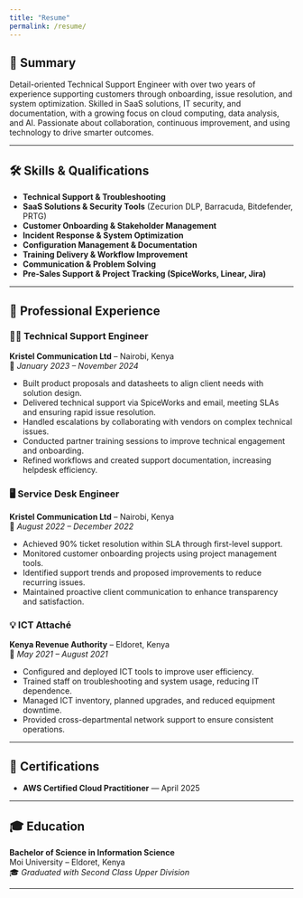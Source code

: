 ```yaml
---
title: "Resume"
permalink: /resume/
---
```

## 📌 Summary  
Detail-oriented Technical Support Engineer with over two years of experience supporting customers through onboarding, issue resolution, and system optimization. Skilled in SaaS solutions, IT security, and documentation, with a growing focus on cloud computing, data analysis, and AI. Passionate about collaboration, continuous improvement, and using technology to drive smarter outcomes.

---

## 🛠️ Skills & Qualifications  
- **Technical Support & Troubleshooting**  
- **SaaS Solutions & Security Tools** (Zecurion DLP, Barracuda, Bitdefender, PRTG)  
- **Customer Onboarding & Stakeholder Management**  
- **Incident Response & System Optimization**  
- **Configuration Management & Documentation**  
- **Training Delivery & Workflow Improvement**  
- **Communication & Problem Solving**  
- **Pre-Sales Support & Project Tracking (SpiceWorks, Linear, Jira)**  

---

## 💼 Professional Experience  

### 👨‍💻 Technical Support Engineer  
**Kristel Communication Ltd** – Nairobi, Kenya  
📅 *January 2023 – November 2024*  
- Built product proposals and datasheets to align client needs with solution design.  
- Delivered technical support via SpiceWorks and email, meeting SLAs and ensuring rapid issue resolution.  
- Handled escalations by collaborating with vendors on complex technical issues.  
- Conducted partner training sessions to improve technical engagement and onboarding.  
- Refined workflows and created support documentation, increasing helpdesk efficiency.

### 🖥️ Service Desk Engineer  
**Kristel Communication Ltd** – Nairobi, Kenya  
📅 *August 2022 – December 2022*  
- Achieved 90% ticket resolution within SLA through first-level support.  
- Monitored customer onboarding projects using project management tools.  
- Identified support trends and proposed improvements to reduce recurring issues.  
- Maintained proactive client communication to enhance transparency and satisfaction.

### 💡 ICT Attaché  
**Kenya Revenue Authority** – Eldoret, Kenya  
📅 *May 2021 – August 2021*  
- Configured and deployed ICT tools to improve user efficiency.  
- Trained staff on troubleshooting and system usage, reducing IT dependence.  
- Managed ICT inventory, planned upgrades, and reduced equipment downtime.  
- Provided cross-departmental network support to ensure consistent operations.

---

## 🧾 Certifications  
- **AWS Certified Cloud Practitioner** — April 2025 
---

## 🎓 Education  
**Bachelor of Science in Information Science**  
Moi University – Eldoret, Kenya  
🎓 *Graduated with Second Class Upper Division*  

---
 